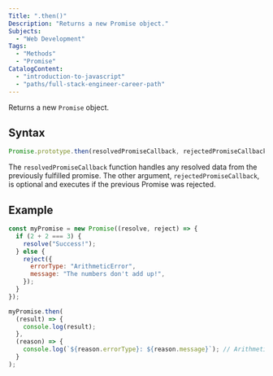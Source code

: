 ```yaml
---
Title: ".then()"
Description: "Returns a new Promise object."
Subjects:
  - "Web Development"
Tags:
  - "Methods"
  - "Promise"
CatalogContent:
  - "introduction-to-javascript"
  - "paths/full-stack-engineer-career-path"
---
```




Returns a new `Promise` object.

## Syntax

```js
Promise.prototype.then(resolvedPromiseCallback, rejectedPromiseCallback);
```

The `resolvedPromiseCallback` function handles any resolved data from the previously fulfilled promise. The other argument, `rejectedPromiseCallback`, is optional and executes if the previous Promise was rejected.

## Example

```js
const myPromise = new Promise((resolve, reject) => {
  if (2 + 2 === 3) {
    resolve("Success!");
  } else {
    reject({
      errorType: "ArithmeticError",
      message: "The numbers don't add up!",
    });
  }
});

myPromise.then(
  (result) => {
    console.log(result);
  },
  (reason) => {
    console.log(`${reason.errorType}: ${reason.message}`); // ArithmeticError: The numbers don't add up!
  }
);
```
